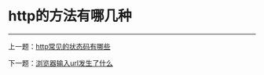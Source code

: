 # http的方法有哪几种



---

上一题：[http常见的状态码有哪些](https://github.com/tolerance-go/keep-learning/blob/master/output/前端/http(s)/http常见的状态码有哪些.md)

下一题：[浏览器输入url发生了什么](https://github.com/tolerance-go/keep-learning/blob/master/output/前端/http(s)/浏览器输入url发生了什么.md)